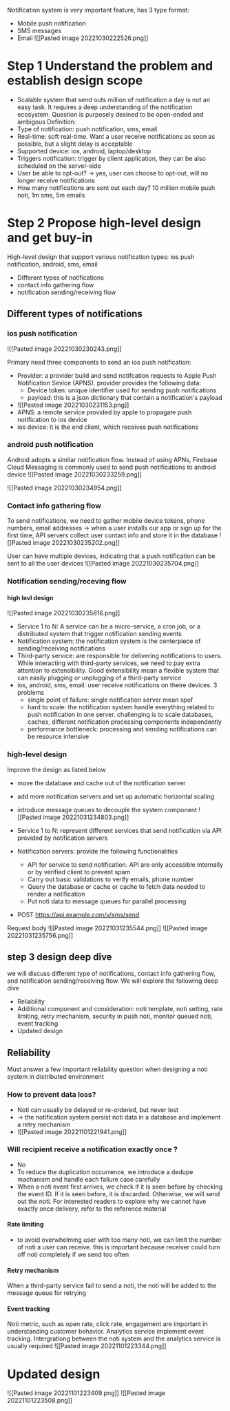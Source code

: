 Notification system is very important feature, has 3 type format:
- Mobile push notification
- SMS messages
- Email
![[Pasted image 20221030222526.png]]


# Step 1 Understand the problem and establish design scope
- Scalable system that send outs million of notification a day is not an easy task. It requires a deep understanding of the notification ecosystem. Question is purposely desined to be open-ended and ambigous
Definition:
- Type of notification: push notification, sms, email
- Real-time: soft real-time. Want a user receive notifications as soon as possible, but a slight delay is acceptable
- Supported device: ios, android, laptop/desktop
- Triggers notification: trigger by client application, they can be also scheduled on the server-side
- User be able to opt-out? -> yes, user can choose to opt-out, will no longer receive notifications
- How many notifications are sent out each day? 10 million mobile push noti, 1m sms, 5m emails

# Step 2 Propose high-level design and get buy-in
High-level design that support various notification types: ios push notification, android, sms, email
- Different types of notifications
- contact info gathering flow
- notification sending/receiving flow
## Different types of notifications

### ios push notification
![[Pasted image 20221030230243.png]]

Primary need three components to send an ios push notification:
- Provider: a provider build and send notifcation requests to Apple Push Notification Sevice (APNS). provider provides the following data:
	- Device token: unique identifier used for sending push notifications
	- payload: this is a json dictionary that contain a notification's payload
- ![[Pasted image 20221030231153.png]]
- APNS: a remote service provided by apple to propagate push notification to ios device
- ios device: it is the end client, which receives push notifications
### android push notification
Android adopts a similar notification flow. Instead of using APNs, Firebase Cloud Messaging is commonly used to send push notifications to android device
![[Pasted image 20221030233259.png]]

![[Pasted image 20221030234954.png]]

### Contact info gathering flow
To send notifications, we need to gather mobile device tokens, phone numbers, email addresses
-> when a user installs our app or sign up for the first time, API servers collect user contact info and store it in the database
![[Pasted image 20221030235202.png]]

User can have multiple devices, indicating that a push notification can be sent to all the user devices
![[Pasted image 20221030235704.png]]

### Notification sending/receving flow
#### high levl design
![[Pasted image 20221030235816.png]]
- Service 1 to N: A service can be a micro-service, a cron job, or a distributed system that trigger notification sending events
- Notification system: the notification system is the centerpiece of sending/receiving notifications
- Third-party service: are responsible for delivering notifications to users. While interacting with third-party services, we need to pay extra attention to extensibility. Good extensibility mean a flexible system that can easily plugging or unplugging of a third-party service
- ios, android, sms, email: user receive notifications on theire devices. 3 problems
	- single point of failure: single notification server mean spof
	- hard to scale: the notification system handle everything related to push notification in one server. challenging is to scale databases, caches, different notification processing components independently
	- performance bottleneck: processing and sending notifications can be resource intensive
### high-level design 
Improve the design as listed below
- move the database and cache out of the notification server
- add more notification servers and set up automatic horizontal scaling
- introduce message queues to decouple the system component
![[Pasted image 20221031234803.png]]

- Service 1 to N: represent different services that send notification via API provided by notification servers
- Notification servers: provide the following functionalities
	- API for service to send notification. API are only accessible internally or by verified client to prevent spam
	- Carry out basic validations to verify emails, phone number
	- Query the database or cache or cache to fetch data needed to render a notification
	- Put noti data to message queues for parallel processing
- POST https://api.example.com/v/sms/send

Request body
 ![[Pasted image 20221031235544.png]]
![[Pasted image 20221031235756.png]]

## step 3 design deep dive
we will discuss different type of notifications, contact info gathering flow, and notification sending/receiving flow. We will explore the following deep dive
- Reliability
- Additional component and consideration: noti template, noti setting, rate limiting, retry mechanism, security in push noti, monitor queued noti, event tracking
- Updated design
## Reliability
Must answer a few important reliability question when designing a noti system in distributed environment
### How to prevent data loss?
- Noti can usually be delayed or re-ordered, but never lost
- -> the notification system persist noti data in a database and implement a retry mechanism
- ![[Pasted image 20221101221941.png]]
### Will recipient receive a notification exactly once ?
- No
- To reduce the duplication occurrence, we introduce a dedupe machanism and handle each failure case carefully
- When a noti event first arrives, we check if it is seen before by checking the event ID. If it is seen before, it is discarded. Otherwise, we will send out the noti. For interested readers to explore why we cannot have exactly once delivery, refer to the reference material 

#### Rate limiting
- to avoid overwhelming user with too many noti, we can limit the number of noti a user can receive. this is important because receiver could turn off noti completely if we send too often
#### Retry mechanism
When a third-party service fail to send a noti, the noti will be added to the message queue for retrying

#### Event tracking
Noti metric, such as open rate, click rate, engagement are important in understanding customer behavior. Analytics service implement event tracking. Intergrationg between the noti system and the analytics service is usually required
![[Pasted image 20221101223344.png]]



# Updated design
![[Pasted image 20221101223409.png]]
![[Pasted image 20221101223508.png]]